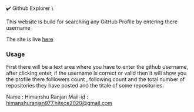 ✔️ Github Explorer \ 

This website is build for searching any GitHub Profile by entering there username

The site is live <a href="https://himanshuranjan977.github.io/Timely-clone/index.html" target="_blank">here</a>

### Usage
First there will be a text area where you have to enter the github username, after clicking enter, if the username is correct or valid then it will show you the profile there folllowers count , following count and the total number of repositories they have posted and the titale of some repositories.


Name : Himanshu Ranjan
Mail-id : himanshuranjan977.hitece2020@gmail.com
